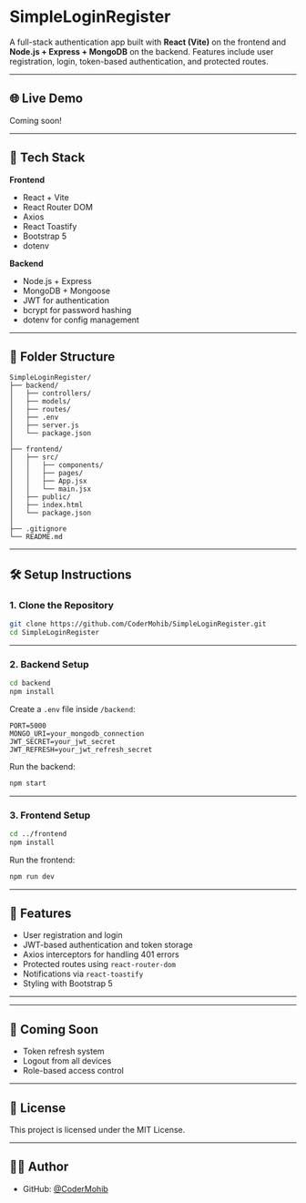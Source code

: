# SimpleLoginRegister

A full-stack authentication app built with **React (Vite)** on the frontend and **Node.js + Express + MongoDB** on the backend. Features include user registration, login, token-based authentication, and protected routes.

---

## 🌐 Live Demo
Coming soon!

---

## 🚀 Tech Stack

**Frontend**
- React + Vite
- React Router DOM
- Axios
- React Toastify
- Bootstrap 5
- dotenv

**Backend**
- Node.js + Express
- MongoDB + Mongoose
- JWT for authentication
- bcrypt for password hashing
- dotenv for config management

---

## 📁 Folder Structure

```
SimpleLoginRegister/
├── backend/
│   ├── controllers/
│   ├── models/
│   ├── routes/
│   ├── .env
│   ├── server.js
│   └── package.json
│
├── frontend/
│   ├── src/
│   │   ├── components/
│   │   ├── pages/
│   │   ├── App.jsx
│   │   └── main.jsx
│   ├── public/
│   ├── index.html
│   └── package.json
│
├── .gitignore
└── README.md
```

---

## 🛠️ Setup Instructions

### 1. Clone the Repository

```bash
git clone https://github.com/CoderMohib/SimpleLoginRegister.git
cd SimpleLoginRegister
```

---

### 2. Backend Setup

```bash
cd backend
npm install
```

Create a `.env` file inside `/backend`:

```env
PORT=5000
MONGO_URI=your_mongodb_connection
JWT_SECRET=your_jwt_secret
JWT_REFRESH=your_jwt_refresh_secret
```

Run the backend:

```bash
npm start
```

---

### 3. Frontend Setup

```bash
cd ../frontend
npm install
```


Run the frontend:

```bash
npm run dev
```

---

## 🔐 Features

- User registration and login
- JWT-based authentication and token storage
- Axios interceptors for handling 401 errors
- Protected routes using `react-router-dom`
- Notifications via `react-toastify`
- Styling with Bootstrap 5

---


---

## 🧪 Coming Soon

- Token refresh system  
- Logout from all devices  
- Role-based access control  

---

## 📝 License

This project is licensed under the MIT License.

---

## 🙋‍♂️ Author

- GitHub: [@CoderMohib](https://github.com/CoderMohib)
